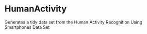 # HumanActivity
Generates a tidy data set from the Human Activity Recognition Using Smartphones Data Set
